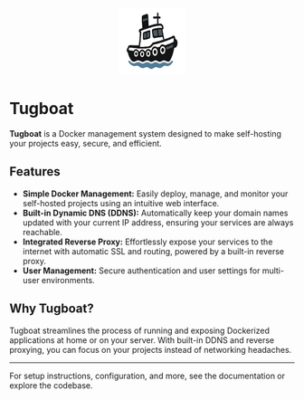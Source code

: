 <p align="center">
  <img src="app/assets/images/tugboat.png" alt="Tugboat Icon" width="120" height="120">
</p>

# Tugboat

**Tugboat** is a Docker management system designed to make self-hosting your projects easy, secure, and efficient.

## Features

- **Simple Docker Management:** Easily deploy, manage, and monitor your self-hosted projects using an intuitive web interface.
- **Built-in Dynamic DNS (DDNS):** Automatically keep your domain names updated with your current IP address, ensuring your services are always reachable.
- **Integrated Reverse Proxy:** Effortlessly expose your services to the internet with automatic SSL and routing, powered by a built-in reverse proxy.
- **User Management:** Secure authentication and user settings for multi-user environments.

## Why Tugboat?

Tugboat streamlines the process of running and exposing Dockerized applications at home or on your server. With built-in DDNS and reverse proxying, you can focus on your projects instead of networking headaches.

---

For setup instructions, configuration, and more, see the documentation or explore the codebase.
